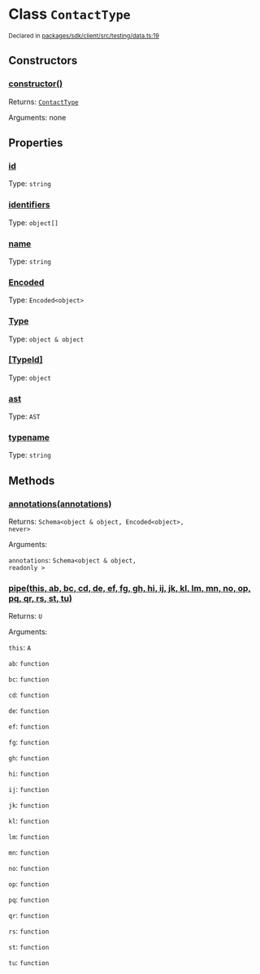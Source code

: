 # Class `ContactType`
<sub>Declared in [packages/sdk/client/src/testing/data.ts:19](https://github.com/dxos/dxos/blob/664e23dbe/packages/sdk/client/src/testing/data.ts#L19)</sub>




## Constructors
### [constructor()]()




Returns: <code>[ContactType](/api/@dxos/client/classes/ContactType)</code>

Arguments: none





## Properties
### [id]()
Type: <code>string</code>



### [identifiers](https://github.com/dxos/dxos/blob/664e23dbe/packages/sdk/client/src/testing/data.ts#L21)
Type: <code>object[]</code>



### [name](https://github.com/dxos/dxos/blob/664e23dbe/packages/sdk/client/src/testing/data.ts#L20)
Type: <code>string</code>



### [Encoded]()
Type: <code>Encoded&lt;object&gt;</code>



### [Type]()
Type: <code>object & object</code>



### [[TypeId]]()
Type: <code>object</code>



### [ast]()
Type: <code>AST</code>



### [typename]()
Type: <code>string</code>




## Methods
### [annotations(annotations)]()




Returns: <code>Schema&lt;object & object, Encoded&lt;object&gt;, never&gt;</code>

Arguments: 

`annotations`: <code>Schema&lt;object & object, readonly &gt;</code>


### [pipe(this, ab, bc, cd, de, ef, fg, gh, hi, ij, jk, kl, lm, mn, no, op, pq, qr, rs, st, tu)]()




Returns: <code>U</code>

Arguments: 

`this`: <code>A</code>

`ab`: <code>function</code>

`bc`: <code>function</code>

`cd`: <code>function</code>

`de`: <code>function</code>

`ef`: <code>function</code>

`fg`: <code>function</code>

`gh`: <code>function</code>

`hi`: <code>function</code>

`ij`: <code>function</code>

`jk`: <code>function</code>

`kl`: <code>function</code>

`lm`: <code>function</code>

`mn`: <code>function</code>

`no`: <code>function</code>

`op`: <code>function</code>

`pq`: <code>function</code>

`qr`: <code>function</code>

`rs`: <code>function</code>

`st`: <code>function</code>

`tu`: <code>function</code>


